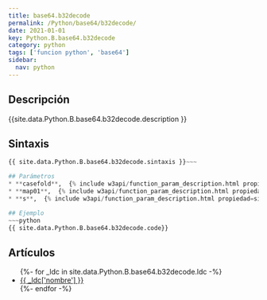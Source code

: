 ```yaml
---
title: base64.b32decode
permalink: /Python/base64/b32decode/
date: 2021-01-01
key: Python.B.base64.b32decode
category: python
tags: ['funcion python', 'base64']
sidebar: 
  nav: python
---
```


## Descripción
{{site.data.Python.B.base64.b32decode.description }}

## Sintaxis
~~~python
{{ site.data.Python.B.base64.b32decode.sintaxis }}~~~

## Parámetros
* **casefold**,  {% include w3api/function_param_description.html propiedad=site.data.Python.B.base64.b32decode valor="casefold" %}
* **map01**,  {% include w3api/function_param_description.html propiedad=site.data.Python.B.base64.b32decode valor="map01" %}
* **s**,  {% include w3api/function_param_description.html propiedad=site.data.Python.B.base64.b32decode valor="s" %}

## Ejemplo
~~~python
{{ site.data.Python.B.base64.b32decode.code}}
~~~

## Artículos
<ul>
{%- for _ldc in site.data.Python.B.base64.b32decode.ldc -%}
   <li>
       <a href="{{_ldc['url'] }}">{{ _ldc['nombre'] }}</a>
   </li>
{%- endfor -%}
</ul>
